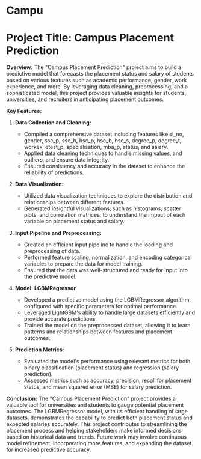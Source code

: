 # Campu
# **Project Title: Campus Placement Prediction**

**Overview:**
The "Campus Placement Prediction" project aims to build a predictive model that forecasts the placement status and salary of students based on various features such as academic performance, gender, work experience, and more. By leveraging data cleaning, preprocessing, and a sophisticated model, this project provides valuable insights for students, universities, and recruiters in anticipating placement outcomes.

**Key Features:**

1. **Data Collection and Cleaning:**
   - Compiled a comprehensive dataset including features like sl_no, gender, ssc_p, ssc_b, hsc_p, hsc_b, hsc_s, degree_p, degree_t, workex, etest_p, specialisation, mba_p, status, and salary.
   - Applied data cleaning techniques to handle missing values, and outliers, and ensure data integrity.
   - Ensured consistency and accuracy in the dataset to enhance the reliability of predictions.

2. **Data Visualization:**
   - Utilized data visualization techniques to explore the distribution and relationships between different features.
   - Generated insightful visualizations, such as histograms, scatter plots, and correlation matrices, to understand the impact of each variable on placement status and salary.

3. **Input Pipeline and Preprocessing:**
   - Created an efficient input pipeline to handle the loading and preprocessing of data.
   - Performed feature scaling, normalization, and encoding categorical variables to prepare the data for model training.
   - Ensured that the data was well-structured and ready for input into the predictive model.

4. **Model: LGBMRegressor**
   - Developed a predictive model using the LGBMRegressor algorithm, configured with specific parameters for optimal performance.
   - Leveraged LightGBM's ability to handle large datasets efficiently and provide accurate predictions.
   - Trained the model on the preprocessed dataset, allowing it to learn patterns and relationships between features and placement outcomes.

5. **Prediction Metrics:**
   - Evaluated the model's performance using relevant metrics for both binary classification (placement status) and regression (salary prediction).
   - Assessed metrics such as accuracy, precision, recall for placement status, and mean squared error (MSE) for salary prediction.

**Conclusion:**
The "Campus Placement Prediction" project provides a valuable tool for universities and students to gauge potential placement outcomes. The LGBMRegressor model, with its efficient handling of large datasets, demonstrates the capability to predict both placement status and expected salaries accurately. This project contributes to streamlining the placement process and helping stakeholders make informed decisions based on historical data and trends. Future work may involve continuous model refinement, incorporating more features, and expanding the dataset for increased predictive accuracy.

